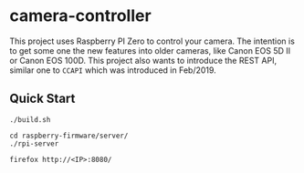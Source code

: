 # camera-controller

This project uses Raspberry PI Zero to control your camera. The intention is to get some one the new features into older cameras, like Canon EOS 5D II or Canon EOS 100D. This project also wants to introduce the REST API, similar one to `CCAPI` which was introduced in Feb/2019.

## Quick Start

```
./build.sh
```

```
cd raspberry-firmware/server/
./rpi-server
```

```
firefox http://<IP>:8080/
```
